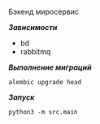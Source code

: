 Бэкенд миросервис

***Зависимости***
* bd
* rabbitmq

***Выполнение миграций***
```
alembic upgrade head
```

***Запуск***
```
python3 -m src.main
```